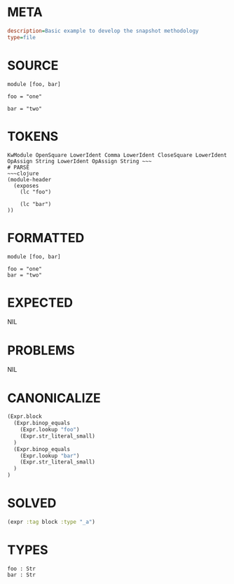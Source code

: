 # META
~~~ini
description=Basic example to develop the snapshot methodology
type=file
~~~
# SOURCE
~~~roc
module [foo, bar]

foo = "one"

bar = "two"
~~~
# TOKENS
~~~text
KwModule OpenSquare LowerIdent Comma LowerIdent CloseSquare LowerIdent OpAssign String LowerIdent OpAssign String ~~~
# PARSE
~~~clojure
(module-header
  (exposes
    (lc "foo")

    (lc "bar")
))
~~~
# FORMATTED
~~~roc
module [foo, bar]

foo = "one"
bar = "two"
~~~
# EXPECTED
NIL
# PROBLEMS
NIL
# CANONICALIZE
~~~clojure
(Expr.block
  (Expr.binop_equals
    (Expr.lookup "foo")
    (Expr.str_literal_small)
  )
  (Expr.binop_equals
    (Expr.lookup "bar")
    (Expr.str_literal_small)
  )
)
~~~
# SOLVED
~~~clojure
(expr :tag block :type "_a")
~~~
# TYPES
~~~roc
foo : Str
bar : Str
~~~
